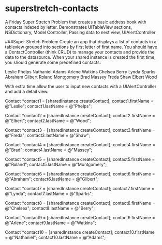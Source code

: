 # superstretch-contacts
A Friday Super Stretch Problem that creates a basic address book with contacts indexed by letter. Demonstrates UITableView sections, NSDictionary, Model Controller, Passing data to next view, UIAlertController


###Super Stretch Problem
Create an app that displays a list of contacts in a tableview grouped into sections by first letter of first name. You should have a ContactController (think CRUD) to manage your contacts and provide the data to the datasource. When your shared instance is created the first time, you should generate some predefined contacts:

Leslie Phelps
Nathaniel Adams
Arlene Watkins
Chelsea Berry
Lynda Sparks
Abraham Gilbert
Roland Montgomery
Brad Massey
Freda Shaw
Elbert Wood

With extra time allow the user to input new contacts with a UIAlertController and add a detail view.

Contact *contact1 = [sharedInstance createContact];
contact1.firstName = @"Leslie";
contact1.lastName = @"Phelps";
        
Contact *contact2 = [sharedInstance createContact];
contact2.firstName = @"Elbert";
contact2.lastName = @"Wood";
        
Contact *contact3 = [sharedInstance createContact];
contact3.firstName = @"Freda";
contact3.lastName = @"Shaw";
        
Contact *contact4 = [sharedInstance createContact];
contact4.firstName = @"Brad";
contact4.lastName = @"Massey";
        
Contact *contact5 = [sharedInstance createContact];
contact5.firstName = @"Roland";
contact5.lastName = @"Montgomery";
        
Contact *contact6 = [sharedInstance createContact];
contact6.firstName = @"Abraham";
contact6.lastName = @"Gilbert";
        
Contact *contact7 = [sharedInstance createContact];
contact7.firstName = @"Lynda";
contact7.lastName = @"Sparks";
        
Contact *contact8 = [sharedInstance createContact];
contact8.firstName = @"Chelsea";
contact8.lastName = @"Berry";
        
Contact *contact9 = [sharedInstance createContact];
contact9.firstName = @"Arlene";
contact9.lastName = @"Watkins";
        
Contact *contact10 = [sharedInstance createContact];
contact10.firstName = @"Nathaniel";
contact10.lastName = @"Adams";
